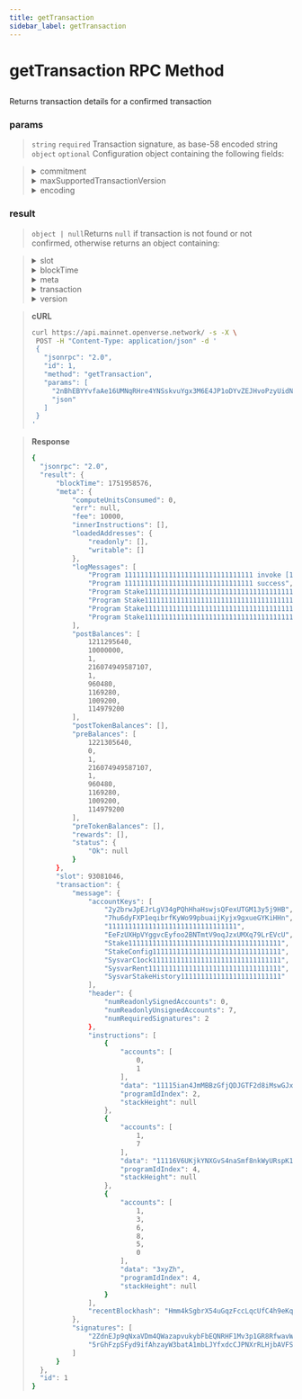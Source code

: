 ```yaml
---
title: getTransaction
sidebar_label: getTransaction
---
```

# getTransaction RPC Method

## 

Returns transaction details for a confirmed transaction

### params

>`string` `required` Transaction signature, as base-58 encoded string
>`object` `optional` Configuration object containing the following fields:

><details>
>  <summary>commitment</summary>
>
>   The commitment describes how finalized a block is at that point in time. See Configuring State Commitment.
>
></details>
>
><details>
>  <summary>maxSupportedTransactionVersion</summary>
>
>   Set the max transaction version to return in responses. If the requested transaction is a higher version, an error will be returned. If this parameter is omitted, only legacy transactions will be returned, and any versioned transaction will prompt the error.
>
></details>
>
><details>
>  <summary>encoding</summary>
>
>   Values: `json`, `jsonParsed`, `base64`, `base58`
>   Default: `json`
>
>   Encoding for the returned Transaction
>
>   - `jsonParsed` encoding attempts to use program-specific state parsers to return more human-readable and explicit data in the `transaction.message.instructions` list.
>   - If `jsonParsed` is requested but a parser cannot be found, the instruction falls back to regular JSON encoding (`accounts`, `data`, and `programIdIndex` fields).
>
></details>

### result

>`object | null`Returns `null` if transaction is not found or not confirmed, otherwise returns an object containing:

>
><details>
>  <summary>slot</summary>
>
>   The slot this transaction was processed in
>
></details>
>
><details>
>  <summary>blockTime</summary>
>
>   Estimated production time, as Unix timestamp (seconds since the Unix epoch) of when the transaction was processed. null if not available
>
></details>
>
><details>
>  <summary>meta</summary>
>
>   Transaction status metadata object or `null`.
>
></details>
>
><details>
>  <summary>transaction</summary>
>
>   Transaction object, either in JSON format or encoded binary data, depending on encoding parameter
>
></details>
>
><details>
>  <summary>version</summary>
>
>   Transaction version. Undefined if `maxSupportedTransactionVersion` is not set in request params.
>
></details>




> **cURL**
> ```bash
>curl https://api.mainnet.openverse.network/ -s -X \
>  POST -H "Content-Type: application/json" -d ' 
>  {
>    "jsonrpc": "2.0",
>    "id": 1,
>    "method": "getTransaction",
>    "params": [
>      "2nBhEBYYvfaAe16UMNqRHre4YNSskvuYgx3M6E4JP1oDYvZEJHvoPzyUidNgNX5r9sTyN1J9UxtbCXy2rqYcuyuv",
>      "json"
>    ]
>  }
>'
>```


> **Response**
> ```bash
>{
>	"jsonrpc": "2.0",
>	"result": {
>		"blockTime": 1751958576,
>		"meta": {
>			"computeUnitsConsumed": 0,
>			"err": null,
>			"fee": 10000,
>			"innerInstructions": [],
>			"loadedAddresses": {
>				"readonly": [],
>				"writable": []
>			},
>			"logMessages": [
>				"Program 11111111111111111111111111111111 invoke [1]",
>				"Program 11111111111111111111111111111111 success",
>				"Program Stake11111111111111111111111111111111111111 invoke [1]",
>				"Program Stake11111111111111111111111111111111111111 success",
>				"Program Stake11111111111111111111111111111111111111 invoke [1]",
>				"Program Stake11111111111111111111111111111111111111 success"
>			],
>			"postBalances": [
>				1211295640,
>				10000000,
>				1,
>				216074949587107,
>				1,
>				960480,
>				1169280,
>				1009200,
>				114979200
>			],
>			"postTokenBalances": [],
>			"preBalances": [
>				1221305640,
>				0,
>				1,
>				216074949587107,
>				1,
>				960480,
>				1169280,
>				1009200,
>				114979200
>			],
>			"preTokenBalances": [],
>			"rewards": [],
>			"status": {
>				"Ok": null
>			}
>		},
>		"slot": 93081046,
>		"transaction": {
>			"message": {
>				"accountKeys": [
>					"2y2brwJpEJrLgV34gPQhHhaHswjsQFexUTGM13y5j9HB",
>					"7hu6dyFXP1eqibrfKyWo99pbuaijKyjx9gxueGYKiHHn",
>					"11111111111111111111111111111111",
>					"EeFzUXHpVYggvcEyfoo2BNTmtV9oqJzxUMXq79LrEVcU",
>					"Stake11111111111111111111111111111111111111",
>					"StakeConfig11111111111111111111111111111111",
>					"SysvarC1ock11111111111111111111111111111111",
>					"SysvarRent111111111111111111111111111111111",
>					"SysvarStakeHistory1111111111111111111111111"
>				],
>				"header": {
>					"numReadonlySignedAccounts": 0,
>					"numReadonlyUnsignedAccounts": 7,
>					"numRequiredSignatures": 2
>				},
>				"instructions": [
>					{
>						"accounts": [
>							0,
>							1
>						],
>						"data": "11115ian4JmMBBzGfjQDJGTF2d8iMswGJxpnRahYCKcc3r3YaHHJtYKzs9rs7NQPmFVCfR",
>						"programIdIndex": 2,
>						"stackHeight": null
>					},
>					{
>						"accounts": [
>							1,
>							7
>						],
>						"data": "11116V6UKjkYNXGvS4naSmf8nkWyURspK1ZFhSbu6LWQ5zRGLnKpephYoMrZ6aPGUgNytc3SJb2nVTXu4TEPneBnakQbYyhmMyACiYrrcGUKb39iLfZsNt7xdbVVPzF2pUVqBQtte5BPF1VYd4npiV7UezTDb",
>						"programIdIndex": 4,
>						"stackHeight": null
>					},
>					{
>						"accounts": [
>							1,
>							3,
>							6,
>							8,
>							5,
>							0
>						],
>						"data": "3xyZh",
>						"programIdIndex": 4,
>						"stackHeight": null
>					}
>				],
>				"recentBlockhash": "Hmm4kSgbrX54uGqzFccLqcUfC4h9eKqQDzASGZVUwWtH"
>			},
>			"signatures": [
>				"2ZdnEJp9qNxaVDm4QWazapvukybFbEQNRHF1Mv3p1GR8RfwavWy4GCWp6Y7W8rHAs1DcA36ePJkaYy2k9sQXtMiy",
>				"5rGhFzpSFyd9ifAhzayW3batA1mbLJYfxdcCJPNXrRLHjbAVFSKMUU44oyjoaQ1dubZosyY1PkFmT8LsJvrTqdLe"
>			]
>		}
>	},
>	"id": 1
>}
>```
